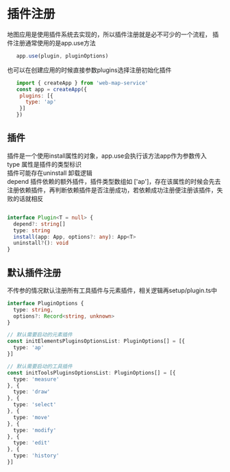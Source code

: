 # 插件注册

地图应用是使用插件系统去实现的，所以插件注册就是必不可少的一个流程，
插件注册通常使用的是app.use方法

```js
   app.use(plugin, pluginOptions)
```
也可以在创建应用的时候直接参数plugins选择注册初始化插件

```js
   import { createApp } from 'web-map-service'
   const app = createApp({
    plugins: [{
      type: 'ap'
    }]
   })
```


## 插件
插件是一个使用install属性的对象，app.use会执行该方法app作为参数传入  
type 属性是插件的类型标识  
插件可能存在uninstall 卸载逻辑  
depend 插件依赖的额外插件，插件类型数组如 ['ap']，存在该属性的时候会先去注册依赖插件，再判断依赖插件是否注册成功，若依赖成功注册便注册该插件，失败的话就相反

```ts

interface Plugin<T = null> {
  depend?: string[]
  type: string
  install(app: App, options?: any): App<T>
  uninstall?(): void
}

```

## 默认插件注册

不传参的情况默认注册所有工具插件与元素插件，相关逻辑再setup/plugin.ts中

```ts
interface PluginOptions {
  type: string,
  options?: Record<string, unknown>
}

// 默认需要启动的元素插件
const initElementsPluginsOptionsList: PluginOptions[] = [{
  type: 'ap'
}]

// 默认需要启动的工具插件
const initToolsPluginsOptionsList: PluginOptions[] = [{
  type: 'measure'
}, {
  type: 'draw'
}, {
  type: 'select'
}, {
  type: 'move'
}, {
  type: 'modify'
}, {
  type: 'edit'
}, {
  type: 'history'
}]

```